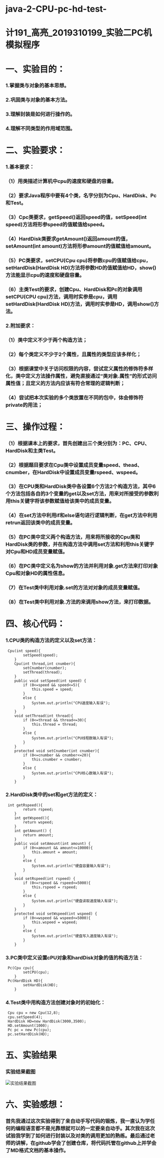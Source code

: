 # java-2-CPU-pc-hd-test-
# 计191_高亮_2019310199_实验二PC机模拟程序
# 一、实验目的：
### 1.掌握类与对象的基本思想。
### 2.巩固类与对象的基本方法。
### 3.理解封装是如何进行操作的。
### 4.理解不同类型的作用域范围。
# 二、实验要求：
### 1.基本要求：
### （1）用类描述计算机中cpu的速度和硬盘的容量。
### （2）要求Java程序中要有4个类，名字分别为Cpu、HardDisk、Pc和Test。
### （3）Cpc类要求，getSpeed()返回speed的值，setSpeed(int speed)方法将形参speed的值赋值给speed。
### （4）HardDisk类要求getAmount()返回amount的值，setAmount(int amount)方法将形参amount的值赋值给amount。
### （5）PC类要求，setCPU(Cpu cpu)将参数cpu的值赋值给cpu，setHardDisk(HardDisk HD)方法将参数HD的值赋值给HD，show()方法能显示cpu的速度和硬盘容量。
### （6）主类Test的要求，创建Cpu、HardDisk和Pc的对象调用setCPU(CPU cpu)方法，调用时实参是cpu，调用setHardDisk(HardDisk HD)方法，调用时实参是HD，调用show()方法。
### 2.附加要求：
### （1）类中定义不少于两个构造方法；
### （2）每个类定义不少于2个属性，且属性的类型应该多样化；
### （3）根据课堂中关于访问权限的内容，尝试定义属性的修饰符多样化，类中定义方法操作属性，避免直接通过“类对象.属性”的形式访问属性值；且定义的方法内应该有符合常理的逻辑判断；
### （4）尝试把本次实验的多个类放置在不同的包中，体会修饰符private的用法；
# 三、操作过程：
### （1）根据课本上的要求，首先创建出三个类分别为：PC、CPU、HardDisk和主类Test。
### （2）根据题目要求在Cpu类中设置成员变量speed、thead、cnumber，在HardDisk中设置成员变量rspeed、wspeed。
### （3）在CPU类和HardDisk类中各设置6个方法2个构造方法，其中6个方法包括各自的3个变量的get以及set方法，用来对所接受的参数利用this关键字将该参数赋值给该类中的成员变量。
### （4）在set方法中利用if和else语句进行逻辑判断，在get方法中利用retrun返回该类中的成员变量。
### （5）在PC类中定义两个构造方法，用来将所接收的Cpu类和HardDisk类的参数，并在构造方法中调用set方法和利用this关键字对Cpu和HD成员变量赋值。
### （6）在PC类中定义名为show的方法并利用对象.get方法来打印对象Cpu和对象HD的属性信息。
### （7）在Test类中利用对象.set的方法对对象的成员变量赋值。
### （8）在Test类中利用对象.方法的来调用show方法，来打印数据。
# 四、核心代码：
### 1.CPU类的构造方法的定义以及set方法：
```
 Cpu(int speed){
        setSpeed(speed);
    }
    Cpu(int thread,int cnumber){
        setCnumber(cnumber);
        setThread(thread);
    }
    public void setSpeed(int speed) {
        if (0<=speed && speed<=5){
            this.speed = speed;
        }
        else {
            System.out.println("CPU速度输入有误");
        }
    }
    void setThread(int thread){
        if (0<=thread && thread<=30){
            this.thread = thread;
        }
        else {
            System.out.println("CPU线程数输入有误");
        }
    }
    protected void setCnumber(int cnumber){
        if (0<=cnumber && cnumber<=20){
            this.cnumber = cnumber;
        }
        else {
            System.out.println("CPU核心数输入有误");
        }
    }
```
### 2.HardDisk类中的set和get方法的定义：
```
 int getRspeed(){
        return rspeed;
    }
    int getWspeed(){
        return wspeed;
    }
    int getAmount() {
        return amount;
    }
    public void setAmount(int amount) {
        if (0<=amount && amount<=10000){
            this.amount = amount;
        }
        else {
            System.out.println("硬盘容量输入有误");
        }
    }
    void setRspeed(int rspeed) {
        if (0<=rspeed && rspeed<=5000){
            this.rspeed = rspeed;
        }
        else {
            System.out.println("硬盘读取速度输入有误");
        }
    }
    protected void setWspeed(int wspeed) {
        if (0<=wspeed && wspeed<=5000){
            this.wspeed = wspeed;
        }
        else {
            System.out.println("硬盘写入速度输入有误");
        }
    }
```
### 3.PC类中定义设置cPU对象和hardDisk对象的值的构造方法：
```
 Pc(Cpu cpu){
        setCPU(cpu);
    }
 Pc(HardDisk HD){
        setHardDisk(HD);
    }
```
### 4.Test类中用构造方法创建对象时的初始化：
```
 Cpu cpu = new Cpu(12,8);
 cpu.setSpeed(4);
 HardDisk HD=new HardDisk(3000,3500);
 HD.setAmount(1000);
 Pc pc = new Pc(cpu);
 pc.setHardDisk(HD);
```
# 五、实验结果
### 实验结果截图
![实验结果截图](https://github.com/1810834412/java-2-CPU-pc-hd-test-/blob/main/Java%E7%AC%AC%E4%BA%8C%E6%AC%A1%E5%AE%9E%E9%AA%8C%E7%BB%93%E6%9E%9C%E6%88%AA%E5%9B%BE.png)

# 六、实验感想：
### 首先我通过这次实验得到了亲自动手写代码的锻炼，我一直认为学任何的编程语言都不是光靠想就可以的一定要亲自动手。其次我在这次试验我学到了如何进行封装以及对类的调用更加的熟练。最后通过老师的讲解，在github学会了创建仓库，将代码托管在github上并学会了MD格式文档的基本操作。
